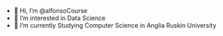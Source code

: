 - 👋 Hi, I’m @alfonsoCourse
- 👀 I’m interested in Data Science
- 🌱 I’m currently Studying Computer Science in Anglia Ruskin University 
<!---
alfonsoCourse/alfonsoCourse is a ✨ special ✨ repository because its `README.md` (this file) appears on your GitHub profile.
You can click the Preview link to take a look at your changes.
--->

